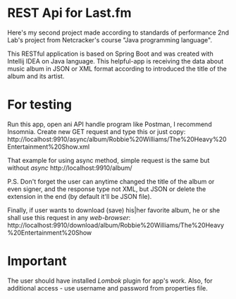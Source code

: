 # REST Api for Last.fm

Here's my second project made according to standards of performance 2nd Lab's project from Netcracker's course "Java programming language".

This RESTful application is based on Spring Boot and was created with Intellij IDEA on Java language. This helpful-app is receiving the data about music album in JSON or XML format according to introduced the title of the album and its artist.

# For testing
Run this app, open ani API handle program like Postman, I recommend Insomnia.
Create new GET request and type this or just copy:
http://localhost:9910/async/album/Robbie%20Williams/The%20Heavy%20Entertainment%20Show.xml

That example for using async method, simple request is the same but without *async*
http://localhost:9910/album/

P.S. Don't forget the user can anytime changed the title of the album or even signer, and the response type not XML, but JSON or delete the extension in the end (by default it'll be JSON file).

Finally, if user wants to download (save) his|her favorite album, he or she shall use this request in any *web-browser*:
http://localhost:9910/download/album/Robbie%20Williams/The%20Heavy%20Entertainment%20Show

# Important
The user should have installed *Lombok* plugin for app's work.
Also, for additional access - use username and password from properties file.